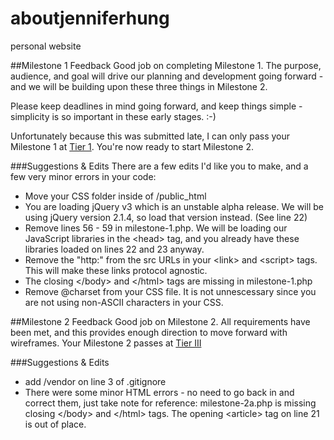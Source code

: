 # aboutjenniferhung
personal website

##Milestone 1 Feedback
Good job on completing Milestone 1. The purpose, audience, and goal will drive our planning and development going forward - and we will be building upon these three things in Milestone 2.

Please keep deadlines in mind going forward, and keep things simple - simplicity is so important in these early stages. :-)

Unfortunately because this was submitted late, I can only pass your Milestone 1 at [Tier 1](https://bootcamp-coders.cnm.edu/projects/personal/rubric/). You're now ready to start Milestone 2.

###Suggestions &amp; Edits
There are a few edits I'd like you to make, and a few very minor errors in your code:
- Move your CSS folder inside of /public_html
- You are loading jQuery v3 which is an unstable alpha release. We will be using jQuery version 2.1.4, so load that version instead. (See line 22)
- Remove lines 56 - 59 in milestone-1.php. We will be loading our JavaScript libraries in the &lt;head&gt; tag, and you already have these libraries loaded on lines 22 and 23 anyway.
- Remove the "http:" from the src URLs in your &lt;link&gt; and &lt;script&gt; tags. This will make these links protocol agnostic.
- The closing &lt;/body&gt; and &lt;/html&gt; tags are missing in milestone-1.php
- Remove @charset from your CSS file. It is not unnescessary since you are not using non-ASCII characters in your CSS.

##Milestone 2 Feedback
Good job on Milestone 2. All requirements have been met, and this provides enough direction to move forward with wireframes. Your Milestone 2 passes at [Tier III](https://bootcamp-coders.cnm.edu/projects/personal/rubric/)

###Suggestions &amp; Edits
- add /vendor on line 3 of .gitignore
- There were some minor HTML errors - no need to go back in and correct them, just take note for reference: milestone-2a.php is missing closing &lt;/body&gt; and &lt;/html&gt; tags. The opening &lt;article&gt; tag on line 21 is out of place. 

